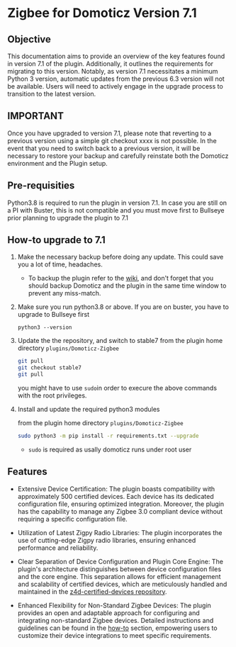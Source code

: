 # Zigbee for Domoticz Version 7.1

## Objective

This documentation aims to provide an overview of the key features found in version 7.1 of the plugin. Additionally, it outlines the requirements for migrating to this version. Notably, as version 7.1 necessitates a minimum Python 3 version, automatic updates from the previous 6.3 version will not be available. Users will need to actively engage in the upgrade process to transition to the latest version.

## IMPORTANT

Once you have upgraded to version 7.1, please note that reverting to a previous version using a simple git checkout xxxx is not possible. In the event that you need to switch back to a previous version, it will be necessary to restore your backup and carefully reinstate both the Domoticz environment and the Plugin setup.

## Pre-requisities

Python3.8 is required to run the plugin in version 7.1.
In case you are still on a PI with Buster, this is not compatible and you must move first to Bullseye prior planning to upgrade the plugin to 7.1

## How-to upgrade to 7.1

1. Make the necessary backup before doing any update. This could save you a lot of time, headaches.

   * To backup the plugin refer to the [wiki](https://github.com/zigbeefordomoticz/wiki/blob/master/en-eng/Plugin_Backup.md), and don't forget that you should backup Domoticz and the plugin in the same time window to prevent any miss-match.

1. Make sure you run python3.8 or above. If you are on buster, you have to upgrade to Bullseye first

    `python3 --version`

1. Update the the repository, and switch to stable7
    from the plugin home directory `plugins/Domoticz-Zigbee`

    ```bash
    git pull
    git checkout stable7
    git pull
    ```

    you might have to use `sudo`in order to execure the above commands with the root privileges.

1. Install and update the required python3 modules

    from the plugin home directory `plugins/Domoticz-Zigbee`

    ```bash
    sudo python3 -m pip install -r requirements.txt --upgrade
    ```

    * `sudo` is required as usally domoticz runs under root user

## Features

* Extensive Device Certification: The plugin boasts compatibility with approximately 500 certified devices. Each device has its dedicated configuration file, ensuring optimized integration. Moreover, the plugin has the capability to manage any Zigbee 3.0 compliant device without requiring a specific configuration file.

* Utilization of Latest Zigpy Radio Libraries: The plugin incorporates the use of cutting-edge Zigpy radio libraries, ensuring enhanced performance and reliability.

* Clear Separation of Device Configuration and Plugin Core Engine: The plugin's architecture distinguishes between device configuration files and the core engine. This separation allows for efficient management and scalability of certified devices, which are meticulously handled and maintained in the [ z4d-certified-devices repository](https://github.com/zigbeefordomoticz/z4d-certified-devices).

* Enhanced Flexibility for Non-Standard Zigbee Devices: The plugin provides an open and adaptable approach for configuring and integrating non-standard Zigbee devices. Detailed instructions and guidelines can be found in the [how-to](https://zigbeefordomoticz.github.io/wiki/en-eng/HowTo_Device-Customization.html) section, empowering users to customize their device integrations to meet specific requirements.
